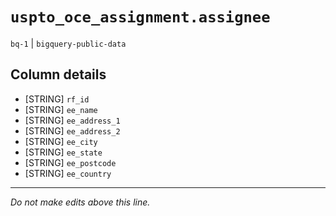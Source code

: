 # `uspto_oce_assignment.assignee`
`bq-1` | `bigquery-public-data`

## Column details
* [STRING]    `rf_id`
* [STRING]    `ee_name`
* [STRING]    `ee_address_1`
* [STRING]    `ee_address_2`
* [STRING]    `ee_city`
* [STRING]    `ee_state`
* [STRING]    `ee_postcode`
* [STRING]    `ee_country`

-------------------------------------------------------------------------------
*Do not make edits above this line.*

